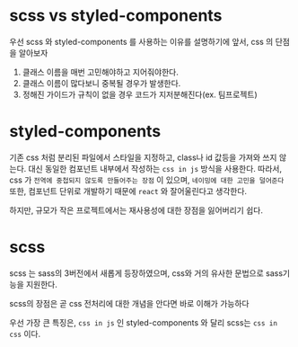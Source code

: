 # scss vs styled-components

우선 scss 와 styled-components 를 사용하는 이유를 설명하기에 앞서, css 의 단점을 알아보자

1. 클래스 이름을 매번 고민해야하고 지어줘야한다.
2. 클래스 이름이 많다보니 중복될 경우가 발생한다.
3. 정해진 가이드가 규칙이 없을 경우 코드가 지저분해진다(ex. 팀프로젝트)

# styled-components

기존 css 처럼 분리된 파일에서 스타일을 지정하고, class나 id 값등을 가져와 쓰지 않는다. 대신 동일한 컴포넌트 내부에서 작성하는 `css in js` 방식을 사용한다.
따라서, css 가 `전역에 중첩되지 않도록 만들어주는 장점` 이 있으며, `네이밍에 대한 고민을 덜어준다`
또한, 컴포넌트 단위로 개발하기 때문에 `react` 와 잘어울린다고 생각한다.

하지만, 규모가 작은 프로젝트에서는 재사용성에 대한 장점을 잃어버리기 쉽다.

# scss

scss 는 sass의 3버전에서 새롭게 등장하였으며, css와 거의 유사한 문법으로 sass기능을 지원한다.

scss의 장점은 곧 css 전처리에 대한 개념을 안다면 바로 이해가 가능하다

우선 가장 큰 특징은, `css in js` 인 styled-components 와 달리 scss는 `css in css` 이다.
